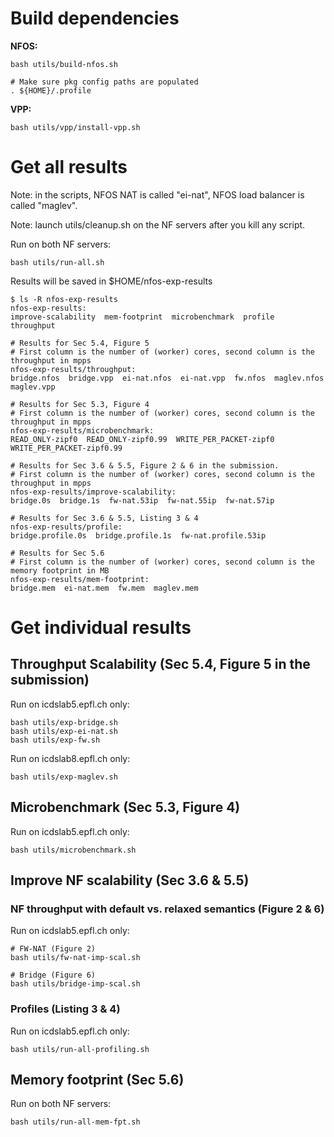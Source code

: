 # Build dependencies

**NFOS:**

```
bash utils/build-nfos.sh

# Make sure pkg config paths are populated
. ${HOME}/.profile
```

**VPP:**

```
bash utils/vpp/install-vpp.sh
```


# Get all results

Note: in the scripts, NFOS NAT is called "ei-nat", NFOS load balancer is
called "maglev".

Note: launch utils/cleanup.sh on the NF servers after you kill any script.

Run on both NF servers:
```
bash utils/run-all.sh
```

Results will be saved in $HOME/nfos-exp-results
```
$ ls -R nfos-exp-results
nfos-exp-results:
improve-scalability  mem-footprint  microbenchmark  profile  throughput

# Results for Sec 5.4, Figure 5
# First column is the number of (worker) cores, second column is the throughput in mpps
nfos-exp-results/throughput:
bridge.nfos  bridge.vpp  ei-nat.nfos  ei-nat.vpp  fw.nfos  maglev.nfos  maglev.vpp

# Results for Sec 5.3, Figure 4
# First column is the number of (worker) cores, second column is the throughput in mpps
nfos-exp-results/microbenchmark:
READ_ONLY-zipf0  READ_ONLY-zipf0.99  WRITE_PER_PACKET-zipf0  WRITE_PER_PACKET-zipf0.99

# Results for Sec 3.6 & 5.5, Figure 2 & 6 in the submission.
# First column is the number of (worker) cores, second column is the throughput in mpps
nfos-exp-results/improve-scalability:
bridge.0s  bridge.1s  fw-nat.53ip  fw-nat.55ip  fw-nat.57ip

# Results for Sec 3.6 & 5.5, Listing 3 & 4
nfos-exp-results/profile:
bridge.profile.0s  bridge.profile.1s  fw-nat.profile.53ip

# Results for Sec 5.6
# First column is the number of (worker) cores, second column is the memory footprint in MB
nfos-exp-results/mem-footprint:
bridge.mem  ei-nat.mem  fw.mem  maglev.mem
```

# Get individual results

## Throughput Scalability (Sec 5.4, Figure 5 in the submission)

Run on icdslab5.epfl.ch only:
```
bash utils/exp-bridge.sh
bash utils/exp-ei-nat.sh
bash utils/exp-fw.sh
```

Run on icdslab8.epfl.ch only:
```
bash utils/exp-maglev.sh
```

## Microbenchmark (Sec 5.3, Figure 4)

Run on icdslab5.epfl.ch only:
```
bash utils/microbenchmark.sh
```

## Improve NF scalability (Sec 3.6 & 5.5)

### NF throughput with default vs. relaxed semantics (Figure 2 & 6)

Run on icdslab5.epfl.ch only:
```
# FW-NAT (Figure 2)
bash utils/fw-nat-imp-scal.sh

# Bridge (Figure 6)
bash utils/bridge-imp-scal.sh

```

### Profiles (Listing 3 & 4)

Run on icdslab5.epfl.ch only:
```
bash utils/run-all-profiling.sh
```

## Memory footprint (Sec 5.6)

Run on both NF servers:
```
bash utils/run-all-mem-fpt.sh
```
